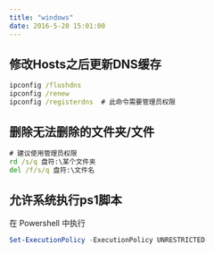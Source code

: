 ```yaml
---
title: "windows"
date: 2016-5-20 15:01:00
---
```


## 修改Hosts之后更新DNS缓存

``` cmd
ipconfig /flushdns
ipconfig /renew
ipconfig /registerdns  # 此命令需要管理员权限
```

## 删除无法删除的文件夹/文件

``` cmd
# 建议使用管理员权限
rd /s/q 盘符:\某个文件夹
del /f/s/q 盘符:\文件名
```

## 允许系统执行ps1脚本

在 Powershell 中执行

``` powershell
Set-ExecutionPolicy -ExecutionPolicy UNRESTRICTED
```

